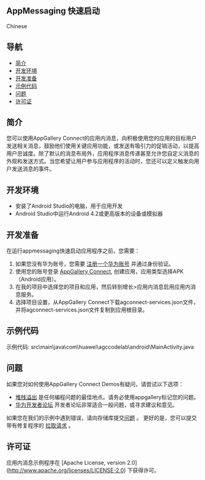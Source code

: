 ## AppMessaging 快速启动

Chinese

## 导航

 * [简介](#简介)
 * [开发环境](#开发环境)
 * [开发准备](#g开发准备)
 * [示例代码](#示例代码)
 * [问题](#问题)
 * [许可证](#许可证)

## 简介
您可以使用AppGallery Connect的应用内消息，向积极使用您的应用的目标用户发送相关消息，鼓励他们使用关键应用功能，或发送有吸引力的促销活动，以提高用户忠诚度。除了默认的消息布局外，应用程序消息传递甚至允许您自定义消息的外观和发送方式。当您希望让用户参与应用程序的活动时，您还可以定义触发向用户发送消息的事件。

## 开发环境
* 安装了Android Studio的电脑，用于应用开发
* Android Studio中运行Android 4.2或更高版本的设备或模拟器

## 开发准备
在运行appmessaging快速启动应用程序之前，您需要：
1. 如果您没有华为账号，您需要 [注册一个华为账号](https://developer.huawei.com/consumer/en/doc/start/registration-and-verification-0000001053628148) 并通过身份验证。
2. 使用您的账号登录 [AppGallery Connect](https://developer.huawei.com/consumer/cn/doc/development/AppGallery-connect-Guides/agc-get-started), 创建应用，应用类型选择APK（Android应用）。
3. 在我的项目中选择您的项目和应用，然后转到增长>应用内消息启用应用内消息服务。
4. 选择项目设置，从AppGallery Connect下载agconnect-services.json文件，并将agconnect-services.json文件复制到应用根目录。

## 示例代码
示例代码: src\main\java\com\huawei\agccodelab\android\MainActivity.java

## 问题
如果您对如何使用AppGallery Connect Demos有疑问，请尝试以下选项： 
* [堆栈溢出](https://stackoverflow.com/users/14194729/appgallery-connect) 是任何编程问题的最佳地点。请务必使用appgallery标记您的问题。  
* [华为开发者论坛](https://forums.developer.huawei.com/forumPortal/en/home?fid=0101188387844930001) 开发者论坛非常适合一般问题，或寻求建议和意见。

如果您在我们的示例中遇到错误，请向存储库提交[问题](https://github.com/AppGalleryConnect/agc-demos/issues) 。 更好的是，您可以提交带有修复程序的 [拉取请求](https://github.com/AppGalleryConnect/agc-demos/pulls) 。

## 许可证
应用内消息示例程序在 [Apache License, version 2.0] (http://www.apache.org/licenses/LICENSE-2.0) 下获得许可。
